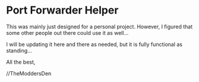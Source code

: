 # Port Forwarder Helper

This was mainly just designed for a personal project. However, I figured that some other people out there could use it as well...

I will be updating it here and there as needed, but it is fully functional as standing...

All the best,

//TheModdersDen
